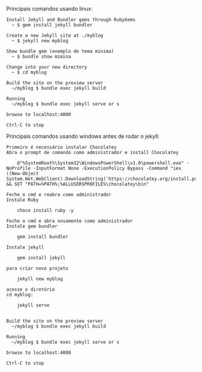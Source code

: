 Principais comandos usando linux:

    Install Jekyll and Bundler gems through RubyGems
      ~ $ gem install jekyll bundler

    Create a new Jekyll site at ./myblog
      ~ $ jekyll new myblog

    Show bundle gem (exemplo de tema minima)
      ~ $ bundle show mimina

    Change into your new directory
      ~ $ cd myblog

    Build the site on the preview server
      ~/myblog $ bundle exec jekyll build

    Running
      ~/myblog $ bundle exec jekyll serve or s

    browse to localhost:4000

    Ctrl-C to stop
  
  
  
Principais comandos usando windows antes de rodar o jekyll:

    Primeiro é necessário instalar Chocolatey
    Abra o prompt de comando como administrador e install Chocolatey
        
        @"%SystemRoot%\System32\WindowsPowerShell\v1.0\powershell.exe" -NoProfile -InputFormat None -ExecutionPolicy Bypass -Command "iex ((New-Object System.Net.WebClient).DownloadString('https://chocolatey.org/install.ps1'))" && SET "PATH=%PATH%;%ALLUSERSPROFILE%\chocolatey\bin"
        
    Feche o cmd e reabra como administrador
    Instale Ruby
    
        choco install ruby -y
        
    Feche o cmd e abra novamente como administrador
    Instale gem bundler
    
        gem install bundler
        
    Instale jekyll
    
        gem install jekyll
        
    para criar novo projeto
      
        jekyll new myblog
        
    acesse o diretório
    cd myblog:
    
        jekyll serve
        
        
    Build the site on the preview server
      ~/myblog $ bundle exec jekyll build

    Running
      ~/myblog $ bundle exec jekyll serve or s

    browse to localhost:4000

    Ctrl-C to stop
        
        
        
        
    
        


